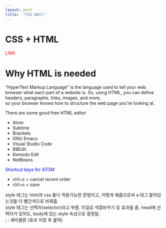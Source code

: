 ```yaml
---
layout: post
title:  "CSS DAY1"
---
```

# CSS + HTML
<!DOCTYPE html>
<html>
<head>
  <title>About HTML + CSS </title>
  <meta charset="utf-8">

<style>
a{
  color:blue;text-decoration: none;
}
</style>
</head>
<body>

  <a href="https://www.google.com/search?q=how+about+html+in+the+future%3F&oq=how+about+html+in+the+future%3F&aqs=chrome..69i57j33i160l2.23864j0j15&sourceid=chrome&ie=UTF-8!" style="color:red">LINK</a>
  <h1>Why HTML is needed</h1>
  “HyperText Markup Language” is the language used to tell your web browser what each part of a website is. So, using HTML, you can define headers, paragraphs, links, images, and more,
  <br>so your browser knows how to structure the web page you're looking at.</br>
  <p> There are some good free HTML editor</p>
  <ul>
  <li>  Atom</li>
  <li>  Sublime</li>
  <li>  Brackets</li>
  <li>  GNU Emacs</li>
  <li>  Visual Studio Code</li>
  <li>  BBEdit</li>
  <li>  Komodo Edit</li>
  <li>  NetBeans</li>
  </ul>
<a href="https://m.blog.naver.com/PostView.naver?isHttpsRedirect=true&blogId=zimny327&logNo=221441185948">Shortcut keys for ATOM</a>

<ul>
<li>    ctrl+z = cancel recent order</li>
<li>    ctrl+s = save</li>
</ul>
  
  
style 태그는 html과 css 둘다 적용가능한 문법이고, 저렇게 해줌으로써 a 태그 붙어있는것들 다 빨간색으로 바꿔줌
<br>style 태그는 선택자(selector)라고 부름. 이걸로 색깔바꾸기 등 효과를 줌.
head에 선택자가 있어도, body에 있는 style 속성으로 결정됨.
<br>; : 세미클론 (효과 지정 후 붙여)

</body>
</html>
